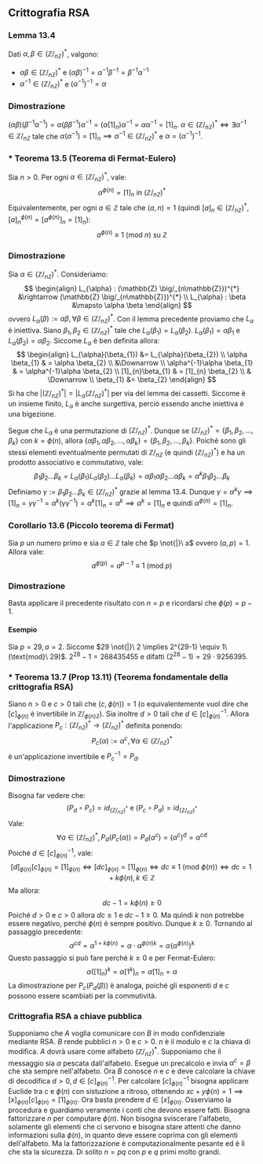 ## Crittografia RSA
### Lemma 13.4
Dati $\alpha, \beta \in \left(\mathbb{Z} \big/_{n\mathbb{Z}} \right)^{*}$, valgono:
- $\alpha \beta \in \left(\mathbb{Z} \big/_{n\mathbb{Z}} \right)^{*}$ e $(\alpha \beta)^{-1} = \alpha^{-1}\beta^{-1} = \beta^{-1}\alpha^{-1}$
- $\alpha^{-1} \in \left(\mathbb{Z} \big/_{n\mathbb{Z}} \right)^{*}$ e $(\alpha^{-1})^{-1} = \alpha$

### Dimostrazione
$(\alpha \beta)(\beta^{-1}\alpha^{-1}) = \alpha(\beta \beta^{-1})\alpha^{-1} = (\alpha [1]_{n})\alpha^{-1} = \alpha \alpha^{-1} = [1]_{n}$.
$\alpha \in \left(\mathbb{Z} \big/_{n\mathbb{Z}} \right)^{*} \Longleftrightarrow \exists \alpha^{-1} \in \mathbb{Z} \big/_{n\mathbb{Z}}$ tale che $\alpha(\alpha^{-1}) = [1]_{n} \implies \alpha^{-1} \in \left(\mathbb{Z} \big/_{n\mathbb{Z}} \right)^{*}$ e $\alpha = (\alpha^{-1})^{-1}$.

### * Teorema 13.5 (Teorema di Fermat-Eulero)
Sia $n > 0$. Per ogni $\alpha \in (\mathbb{Z} \big/ _{n \mathbb{Z}})^{*}$, vale:
$$
\alpha^{\phi(n)} = [1]_{n} \text{ in } \left( \mathbb{Z} \big/_{n\mathbb{Z}} \right)^{*}
$$
Equivalentemente, per ogni $a \in \mathbb{Z}$ tale che $(a, n) = 1$ (quindi $[a]_{n} \in \left( \mathbb{Z} \big/_{n\mathbb{Z}} \right)^{*}$, $[a]_{n}^{\phi(n)} = [a^{\phi(n)}]_{n}= [1]_{n}$):
$$
a^{\phi(n)} \equiv 1\ (\text{mod}\ n) \text{ su } \mathbb{Z}
$$
### Dimostrazione
Sia $\alpha \in (\mathbb{Z} \big/_{n\mathbb{Z}})^{*}$. Consideriamo:
$$
\begin{align}
L_{\alpha} : (\mathbb{Z} \big/_{n\mathbb{Z}})^{*} &\rightarrow (\mathbb{Z} \big/_{n\mathbb{Z}})^{*} \\
L_{\alpha} : \beta &\mapsto \alpha \beta
\end{align}
$$
ovvero $L_{\alpha}(\beta):=\alpha \beta, \forall \beta \in (\mathbb{Z} \big/ _{n\mathbb{Z}})^{*}$. Con il lemma precedente proviamo che $L_{\alpha}$ è iniettiva.
Siano $\beta_{1}, \beta_{2} \in (\mathbb{Z} \big/ _{n\mathbb{Z}})^{*}$ tale che $L_{\alpha}(\beta_{1}) = L_{\alpha}(\beta_{2})$.
$L_{\alpha}(\beta_{1}) = \alpha \beta_{1}$ e $L_{\alpha}(\beta_{2})=\alpha \beta_{2}$. Siccome $L_{\alpha}$ è ben definita allora: 
$$
\begin{align}
L_{\alpha}(\beta_{1}) &= L_{\alpha}(\beta_{2}) \\
\alpha \beta_{1}  & = \alpha \beta_{2} \\
&\Downarrow \\
\alpha^{-1}\alpha \beta_{1}  & = \alpha^{-1}\alpha \beta_{2}  \\
[1]_{n}\beta_{1} & = [1]_{n} \beta_{2} \\
 & \Downarrow \\
\beta_{1} &= \beta_{2}
\end{align}
$$
Si ha che $\left| (\mathbb{Z} \big/ _{n \mathbb{Z}})^{*} \right| = \left| L_{\alpha} (\mathbb{Z} \big/ _{n\mathbb{Z}})^{*} \right|$ per via del lemma dei cassetti.
Siccome è un insieme finito, $L_{\alpha}$ è anche surgettiva, perciò essendo anche iniettiva è una bigezione.

Segue che $L_{\alpha}$ è una permutazione di $(\mathbb{Z} \big/ _{n\mathbb{Z}})^{*}$. Dunque se $(\mathbb{Z} \big/ _{n\mathbb{Z}})^{*}=\{ \beta_{1}, \beta_{2}, \dots, \beta_{k} \}$ con $k = \phi(n)$, allora $\{ \alpha \beta_{1}, \alpha \beta_{2}, \dots, \alpha \beta_{k} \} = \{ \beta_{1}, \beta_{2}, \dots, \beta_{k} \}$.
Poiché sono gli stessi elementi eventualmente permutati di $\mathbb{Z} \big/_{n\mathbb{Z}}$ (e quindi $(\mathbb{Z} \big/ _{n\mathbb{Z}})^{*})$ e ha un prodotto associativo e commutativo, vale:
$$
\beta_{1} \beta_{2}\dots \beta_{k} = L_{\alpha}(\beta_{1})L_{\alpha}(\beta_{2})\dots L_{\alpha}(\beta_{k}) = \alpha \beta_{1} \alpha \beta_{2}\dots \alpha \beta_{k} = \alpha^{k} \beta_{1} \beta_{2} \dots \beta_{k}
$$
Definiamo $\gamma:= \beta_{1}\beta_{2}\dots \beta_{k} \in (\mathbb{Z} \big/ _{n\mathbb{Z}})^{*}$ grazie al lemma 13.4.
Dunque $\gamma = \alpha^{k}\gamma \implies [1]_{n} = \gamma \gamma^{-1} = \alpha^{k}(\gamma \gamma^{-1})=\alpha^{k}[1]_{n}=\alpha^{k} \implies \alpha^{k}=[1]_{n}$ e quindi $\alpha^{\phi(n)} = [1]_{n}$.

### Corollario 13.6 (Piccolo teorema di Fermat)
Sia $p$ un numero primo e sia $a \in \mathbb{Z}$ tale che $p \not{|}\ a$ ovvero $(a, p) = 1$. Allora vale:
$$
a^{\phi(p)} = a^{p - 1} \equiv 1\ (\text{mod}\ p)
$$
### Dimostrazione
Basta applicare il precedente risultato con $n = p$ e ricordarsi che $\phi(p)=p-1$.

#### Esempio
Sia $p = 29, a = 2$. Siccome $29 \not{|}\ 2 \implies 2^{29-1} \equiv 1\ (\text{mod}\ 29)$. $2^{28}-1 = 268435455$ e difatti $(2^{28}-1) = 29 \cdot 9256395$.

### * Teorema 13.7 (Prop 13.11) (Teorema fondamentale della crittografia RSA)
Siano $n>0$ e $c > 0$ tali che $(c, \phi(n))=1$ (o equivalentemente vuol dire che $[c]_{\phi(n)}$ è invertibile in $\mathbb{Z} \big / _{\phi(n) \mathbb{Z}}$). Sia inoltre $d > 0$ tali che $d \in [c]_{\phi(n)}^{-1}$. Allora l'applicazione $P_{c}: \left( \mathbb{Z} \big/_{n\mathbb{Z}} \right)^{*} \rightarrow \left( \mathbb{Z} \big/_{n\mathbb{Z}} \right)^{*}$ definita ponendo:
$$
P_{c}(\alpha) := \alpha^{c}, \forall \alpha \in \left( \mathbb{Z} \big/_{n\mathbb{Z}} \right) ^{*}
$$
è un'applicazione invertibile e $P_{c}^{-1} = P_{d}$.
### Dimostrazione
Bisogna far vedere che:
$$
(P_{d} \circ P_{c}) = id_{\left( \mathbb{Z} \big/_{n\mathbb{Z}} \right) ^{*}} \text{ e } (P_{c} \circ P_{d}) = id_{\left( \mathbb{Z} \big/_{n\mathbb{Z}} \right) ^{*}}
$$
Vale:
$$
\forall a \in \left( \mathbb{Z} \big/_{n\mathbb{Z}} \right) ^{*}, P_{d}(P_{c}(\alpha)) = P_{d}(\alpha^{c}) = (\alpha^{c})^{d} = \alpha^{cd}
$$
Poiché $d \in [c]_{\phi(n)}^{-1}$, vale:
$$
[d]_{\phi(n)} [c]_{\phi(n)} = [1]_{\phi(n)} \Longleftrightarrow [dc]_{\phi(n)} = [1]_{\phi(n)} \Longleftrightarrow dc \equiv 1\ (\text{mod}\ \phi(n)) \Longleftrightarrow dc = 1 + k\phi(n), k \in \mathbb{Z}
$$
Ma allora:
$$
dc - 1 = k\phi(n) \geq 0
$$
Poiché $d > 0$ e $c > 0$ allora $dc \geq 1$ e $dc - 1 \geq 0$. Ma quindi $k$ non potrebbe essere negativo, perché $\phi(n)$ è sempre positivo. Dunque $k \geq 0$.
Tornando al passaggio precedente:
$$
\alpha^{cd} = \alpha^{1+k\phi(n)} = \alpha \cdot \alpha^{\phi(n)k} = \alpha(\alpha^{\phi(n)})^{k}
$$
Questo passaggio si può fare perché $k \geq 0$ e per Fermat-Eulero:
$$
\alpha ([1]_{n})^{k} = \alpha[1^{k}]_{n} = \alpha [1]_{n} = \alpha
$$
La dimostrazione per $P_{c}(P_{d}(\beta))$ è analoga, poiché gli esponenti $d$ e $c$ possono essere scambiati per la commutività.
### Crittografia RSA a chiave pubblica
Supponiamo che $A$ voglia comunicare con $B$ in modo confidenziale mediante RSA.
$B$ rende pubblici $n > 0$ e $c > 0$. $n$ è il modulo e $c$ la chiava di modifica.
$A$ dovrà usare come alfabeto $\left( \mathbb{Z} \big/_{n\mathbb{Z}} \right) ^{*}$. Supponiamo che il messaggio sia $\alpha$ pescata dall'alfabeto. Esegue un precalcolo e invia $\alpha^{c}=\beta$ che sta sempre nell'alfabeto. Ora $B$ conosce $n$ e $c$ e deve calcolare la chiave di decodifica $d>0, d\in[c]_{\phi(n)}^{-1}$. Per calcolare $[c]_{\phi(n)}^{-1}$ bisogna applicare Euclide tra $c$ e $\phi(n)$ con sistuzione a ritroso, ottenendo $xc + y\phi(n) = 1 \implies [x]_{\phi(n)}[c]_{\phi(n)} = [1]_{\phi(n)}$. Ora basta prendere $d \in [x]_{\phi(n)}$. Osserviamo la procedura e guardiamo veramente i conti che devono essere fatti.
Bisogna fattorizzare $n$ per computare $\phi(n)$.
Non bisogna sviscerare l'alfabeto, solamente gli elementi che ci servono e bisogna stare attenti che danno informazioni sulla $\phi(n)$, in quanto deve essere coprima con gli elementi dell'alfabeto. Ma la fattorizzazione è computazionalmente pesante ed è lì che sta la sicurezza. Di solito $n = pq$ con $p$ e $q$ primi molto grandi.